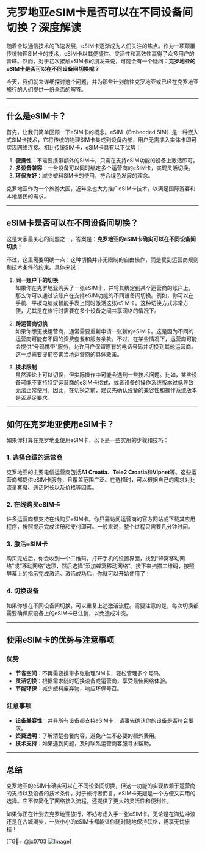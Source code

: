 # 克罗地亚eSIM卡是否可以在不同设备间切换？深度解读

随着全球通信技术的飞速发展，eSIM卡逐渐成为人们关注的焦点。作为一项颠覆传统物理SIM卡的技术，eSIM卡以其便捷性、灵活性和高效性赢得了众多用户的青睐。然而，对于初次接触eSIM卡的朋友来说，可能会有一个疑问：**克罗地亚的eSIM卡是否可以在不同设备间切换呢？**

今天，我们就来详细探讨这个问题，并为那些计划前往克罗地亚或已经在克罗地亚旅行的人们提供一份全面的解答。

---

## 什么是eSIM卡？

首先，让我们简单回顾一下eSIM卡的概念。eSIM（Embedded SIM）是一种嵌入式SIM卡技术，它将传统的物理SIM卡集成到设备内部，用户无需插入实体卡即可实现网络连接。相比传统SIM卡，eSIM卡具有以下优势：

1. **便携性**：不需要携带额外的SIM卡，只需在支持eSIM功能的设备上激活即可。
2. **多设备兼容**：一台设备可以同时绑定多个运营商的eSIM卡，实现灵活切换。
3. **环保友好**：减少塑料SIM卡的使用，符合绿色发展的理念。

克罗地亚作为一个旅游大国，近年来也大力推广eSIM卡技术，以满足国际游客和本地居民的需求。

---

## eSIM卡是否可以在不同设备间切换？

这是大家最关心的问题之一。答案是：**克罗地亚的eSIM卡确实可以在不同设备间切换！**

不过，这里需要明确一点：这种切换并非无限制的自由操作，而是受到运营商规则和技术条件的约束。具体来说：

1. **同一账户下的切换**  
   如果你在克罗地亚购买了一张eSIM卡，并将其绑定到某个运营商的账户上，那么你可以通过该账户在支持eSIM功能的不同设备间切换。例如，你可以在手机、平板电脑或智能手表上同时激活这张eSIM卡。这种切换方式非常方便，尤其是在旅行时需要在多个设备之间共享网络的情况下。

2. **跨运营商切换**  
   如果你想更换运营商，通常需要重新申请一张新的eSIM卡。这是因为不同的运营商可能有不同的资费套餐和服务条款。不过，在某些情况下，运营商可能会提供“号码携带”服务，允许用户保留原有的电话号码并切换到其他运营商。这一点需要提前咨询当地运营商的具体政策。

3. **技术限制**  
   虽然理论上可以切换，但实际操作中可能会遇到一些技术问题。比如，某些设备可能不支持特定运营商的eSIM卡格式，或者设备的操作系统版本过低导致无法正常使用。因此，在切换之前，建议先确认设备的兼容性和操作系统版本是否满足要求。

---

## 如何在克罗地亚使用eSIM卡？

如果你打算在克罗地亚使用eSIM卡，以下是一些实用的步骤和技巧：

### 1. 选择合适的运营商
克罗地亚的主要电信运营商包括**A1 Croatia**、**Tele2 Croatia**和**Vipnet**等。这些运营商都提供eSIM卡服务，且覆盖范围广泛。在选择时，可以根据自己的需求对比流量套餐、通话时长以及价格等因素。

### 2. 在线购买eSIM卡
许多运营商都支持在线购买eSIM卡。你只需访问运营商的官方网站或下载其应用程序，按照提示完成注册和支付即可。一般来说，整个过程只需要几分钟时间。

### 3. 激活eSIM卡
购买完成后，你会收到一个二维码。打开手机的设置界面，找到“蜂窝移动网络”或“移动网络”选项，然后选择“添加蜂窝移动网络”。接下来扫描二维码，按照屏幕上的指示完成激活。激活成功后，你就可以开始使用了！

### 4. 切换设备
如果你想在不同设备间切换，可以重复上述激活流程。需要注意的是，每次切换都需要确保原设备上的eSIM卡已注销，以免造成冲突。

---

## 使用eSIM卡的优势与注意事项

### 优势
- **节省空间**：不再需要携带多张物理SIM卡，轻松管理多个号码。
- **灵活切换**：根据需求随时切换设备或运营商，享受最佳网络体验。
- **节能环保**：减少塑料废弃物，响应环保号召。

### 注意事项
- **设备兼容性**：并非所有设备都支持eSIM卡，请事先确认你的设备是否符合要求。
- **资费透明**：了解清楚套餐内容，避免产生不必要的额外费用。
- **技术支持**：如果遇到问题，及时联系运营商客服寻求帮助。

---

## 总结

克罗地亚的eSIM卡确实可以在不同设备间切换，但这一功能的实现依赖于运营商的支持以及设备的技术条件。对于旅行者而言，eSIM卡无疑是一个方便又实用的选择。它不仅简化了网络接入流程，还提供了更大的灵活性和便利性。

如果你正在计划去克罗地亚旅行，不妨考虑入手一张eSIM卡。无论是在海边冲浪还是在古城漫步，一张小小的eSIM卡都能让你随时随地保持联络，畅享无忧旅程！

[TG💪+ @jx0703 ![Image](https://github.com/user-attachments/assets/dbca1d08-cadb-493c-b0ec-ad6f7a83f270)]